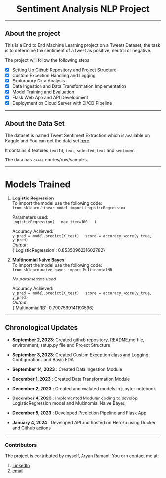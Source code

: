  # <div align='center'> Sentiment Analysis NLP Project </div> 

---

## About the project
This is a End to End Machine Learning project on a Tweets Dataset, the task is to determine the sentiment of a tweet as positive, neutral or negative.

The project will follow the following steps:
- [x] Setting Up Github Repository and Project Structure
- [x] Custom Exception Handling and Logging
- [x] Exploratory Data Analysis
- [x] Data Ingestion and Data Transformation Implementation
- [x] Model Training and Evaluation
- [x] Flask Web App and API Development
- [x] Deployment on Cloud Server with CI/CD Pipeline

---

## About the Data Set
The dataset is named Tweet Sentiment Extraction which is available on Kaggle and You can get the data set [here](https://www.kaggle.com/competitions/tweet-sentiment-extraction).

It contains 4 features `textId`, `text`, `selected_text` and `sentiment`

The data has `27481` entries/row/samples.

---

# Models Trained 
1. **Logistic Regression**  
    To import the model use the following code:   
    `from sklearn.linear_model import LogisticRegression`

    Parameters used:  
    `LogisticRegression(  
        max_iter=100  
    )`

    Accuracy Achieved:  
    `y_pred = model.predict(X_test)  
    score = accuracy_score(y_true, y_pred)`  
    *Output*:  
    {'LogisticRegression': 0.8535096231602782}

2. **Multinomial Naive Bayes**  
    To import the model use the following code:   
    `from sklearn.naive_bayes import MultinomialNB`

    *No paramerters used*

    Accuracy Achieved:  
    `y_pred = model.predict(X_test)  
    score = accuracy_score(y_true, y_pred)`  
    *Output*:  
    {'MultinomialNB': 0.7907569141193596}

---

## Chronological Updates

- **September 2, 2023**: Created github repository, README.md file, environment, setup.py file  and Project Structure

- **September 3, 2023**: Created Custom Exception class and Logging Configurations and Basic EDA

- **September 14, 2023** : Created Data Ingestion Module

- **December 1, 2023** : Created Data Transformation Module

- **December 2, 2023** : Created and evaluted models in jupyter notebook

- **December 4, 2023** : Implemented Modular coding to develop LogisticRegression model and Multinomial Naive Bayes

- **December 5, 2023** : Developed Prediction Pipeline and Flask App

- **January 4, 2024** : Developed API and hosted on Heroku using Docker and Github actions

---

### Contributors
The project is contributed by myself, Aryan Ramani. You can contact me at:
1. [LinkedIn](https://www.linkedin.com/in/aryan-ramani-a516b5212/)
2. [email](mailto:aryanramani67@gmail.com)